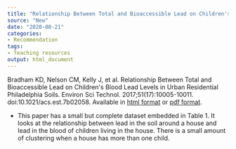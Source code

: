 ```yaml
---
title: "Relationship Between Total and Bioaccessible Lead on Children's Blood Lead Levels in Urban Residential Philadelphia Soils"
source: "New"
date: "2020-08-21"
categories:
- Recommendation
tags:
- Teaching resources
output: html_document
---
```


Bradham KD, Nelson CM, Kelly J, et al. Relationship Between Total and Bioaccessible Lead on Children's Blood Lead Levels in Urban Residential Philadelphia Soils. Environ Sci Technol. 2017;51(17):10005-10011. doi:10.1021/acs.est.7b02058. Available in [html format](https://www.ncbi.nlm.nih.gov/pmc/articles/PMC5675733/) or [pdf format](https://www.ncbi.nlm.nih.gov/pmc/articles/PMC5675733/pdf/nihms915334.pdf).

<!---More--->

+ This paper has a small but complete dataset embedded in Table 1. It looks at the relationship between lead in the soil around a house and lead in the blood of children living in the house. There is a small amount of clustering when a house has more than one child.
